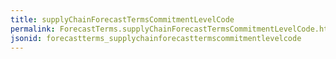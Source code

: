 ```yaml
---
title: supplyChainForecastTermsCommitmentLevelCode
permalink: ForecastTerms.supplyChainForecastTermsCommitmentLevelCode.html
jsonid: forecastterms_supplychainforecasttermscommitmentlevelcode
---
```

